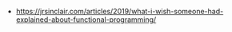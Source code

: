 - https://jrsinclair.com/articles/2019/what-i-wish-someone-had-explained-about-functional-programming/
